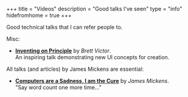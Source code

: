 +++ 
title = "Videos"
description = "Good talks I've seen" 
type = "info"
hidefromhome = true
+++

Good technical talks that I can refer people to.

Misc:

- **[Inventing on Principle](https://vimeo.com/36579366)** by _Brett Victor_.<br/>
  An inspiring talk demonstrating new UI concepts for creation.

All talks (and articles) by James Mickens are essential:

- **[Computers are a Sadness, I am the Cure](https://vimeo.com/36579366)** by _James Mickens_.<br/>
  "Say word count one more time..."
